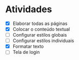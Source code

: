 # Atividades

- [X] Elaborar todas as páginas
- [X] Colocar o conteúdo textual
- [ ] Configurar estilos globais
- [ ] Configurar estilos individuais
- [X] Formatar texto
- [ ] Tela de login
